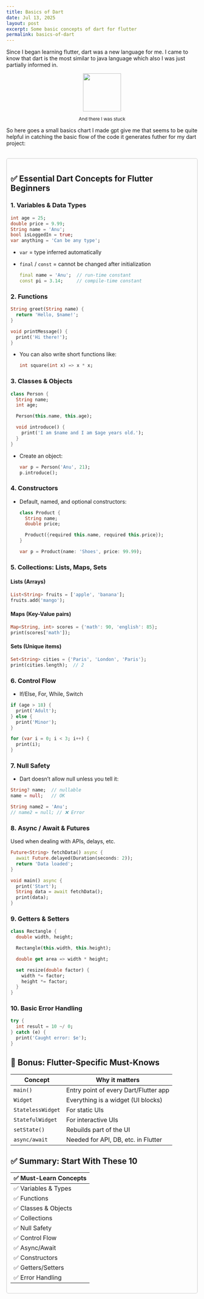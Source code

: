 ```yaml
---
title: Basics of Dart
date: Jul 13, 2025
layout: post
excerpt: Some basic concepts of dart for flutter
permalink: basics-of-dart
---
```


Since I began learning flutter, dart was a new language for me. I came to know that dart is the most similar to java language which also I was just partially informed in.

<div align=center><img src="{{'/assets/imgs/basics-of-dart.png'| relative_url}}"  width=100/><p style="font-size:12px">And there I was stuck</p></div>

So here goes a small basics chart I made gpt give me that seems to be quite helpful in catching the basic flow of the code it generates futher for my dart project:

<br>

<div style="border:1px solid #ccc; padding:10px; border-radius:5px" markdown="1">

## ✅ Essential Dart Concepts for Flutter Beginners

### 1. **Variables & Data Types**

```dart
int age = 25;
double price = 9.99;
String name = 'Anu';
bool isLoggedIn = true;
var anything = 'Can be any type';
```

- `var` = type inferred automatically
- `final` / `const` = cannot be changed after initialization

  ```dart
  final name = 'Anu';  // run-time constant
  const pi = 3.14;     // compile-time constant
  ```

### 2. **Functions**

```dart
String greet(String name) {
  return 'Hello, $name!';
}

void printMessage() {
  print('Hi there!');
}
```

- You can also write short functions like:

  ```dart
  int square(int x) => x * x;
  ```

### 3. **Classes & Objects**

```dart
class Person {
  String name;
  int age;

  Person(this.name, this.age);

  void introduce() {
    print('I am $name and I am $age years old.');
  }
}
```

- Create an object:

  ```dart
  var p = Person('Anu', 21);
  p.introduce();
  ```

### 4. **Constructors**

- Default, named, and optional constructors:

  ```dart
  class Product {
    String name;
    double price;

    Product({required this.name, required this.price});
  }

  var p = Product(name: 'Shoes', price: 99.99);
  ```

### 5. **Collections: Lists, Maps, Sets**

#### Lists (Arrays)

```dart
List<String> fruits = ['apple', 'banana'];
fruits.add('mango');
```

#### Maps (Key-Value pairs)

```dart
Map<String, int> scores = {'math': 90, 'english': 85};
print(scores['math']);
```

#### Sets (Unique items)

```dart
Set<String> cities = {'Paris', 'London', 'Paris'};
print(cities.length);  // 2
```

### 6. **Control Flow**

- If/Else, For, While, Switch

```dart
if (age > 18) {
  print('Adult');
} else {
  print('Minor');
}

for (var i = 0; i < 3; i++) {
  print(i);
}
```

### 7. **Null Safety**

- Dart doesn’t allow null unless you tell it:

```dart
String? name;  // nullable
name = null;   // OK

String name2 = 'Anu';
// name2 = null; // ❌ Error
```

### 8. **Async / Await & Futures**

Used when dealing with APIs, delays, etc.

```dart
Future<String> fetchData() async {
  await Future.delayed(Duration(seconds: 2));
  return 'Data loaded';
}

void main() async {
  print('Start');
  String data = await fetchData();
  print(data);
}
```

### 9. **Getters & Setters**

```dart
class Rectangle {
  double width, height;

  Rectangle(this.width, this.height);

  double get area => width * height;

  set resize(double factor) {
    width *= factor;
    height *= factor;
  }
}
```

### 10. **Basic Error Handling**

```dart
try {
  int result = 10 ~/ 0;
} catch (e) {
  print('Caught error: $e');
}
```

## 🧠 Bonus: Flutter-Specific Must-Knows

| Concept           | Why it matters                        |
| ----------------- | ------------------------------------- |
| `main()`          | Entry point of every Dart/Flutter app |
| `Widget`          | Everything is a widget (UI blocks)    |
| `StatelessWidget` | For static UIs                        |
| `StatefulWidget`  | For interactive UIs                   |
| `setState()`      | Rebuilds part of the UI               |
| `async/await`     | Needed for API, DB, etc. in Flutter   |

## ✅ Summary: Start With These 10

| ✅ Must-Learn Concepts |
| ---------------------- |
| ✅ Variables & Types   |
| ✅ Functions           |
| ✅ Classes & Objects   |
| ✅ Collections         |
| ✅ Null Safety         |
| ✅ Control Flow        |
| ✅ Async/Await         |
| ✅ Constructors        |
| ✅ Getters/Setters     |
| ✅ Error Handling      |

</div>
